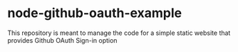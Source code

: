 # node-github-oauth-example
This repository is meant to manage the code for a simple static website that provides Github OAuth Sign-in option
